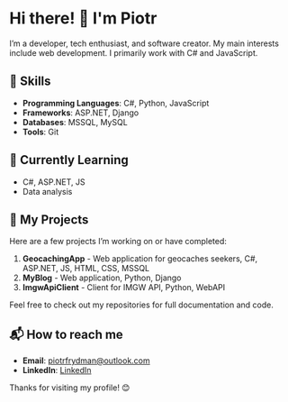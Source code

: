 # Hi there! 👋 I'm Piotr

I’m a developer, tech enthusiast, and software creator. My main interests include web development. I primarily work with C# and JavaScript.

## 🚀 Skills

- **Programming Languages**: C#, Python, JavaScript
- **Frameworks**: ASP.NET, Django
- **Databases**: MSSQL, MySQL
- **Tools**: Git

## 🌱 Currently Learning

- C#, ASP.NET, JS
- Data analysis

## 🔧 My Projects

Here are a few projects I’m working on or have completed:

1. **GeocachingApp** - Web application for geocaches seekers, C#, ASP.NET, JS, HTML, CSS, MSSQL
2. **MyBlog** - Web application, Python, Django
3. **ImgwApiClient** - Client for IMGW API, Python, WebAPI

Feel free to check out my repositories for full documentation and code.

## 📬 How to reach me

- **Email**: piotrfrydman@outlook.com
- **LinkedIn**: [LinkedIn](in/piotr-frydman)

Thanks for visiting my profile! 😊
